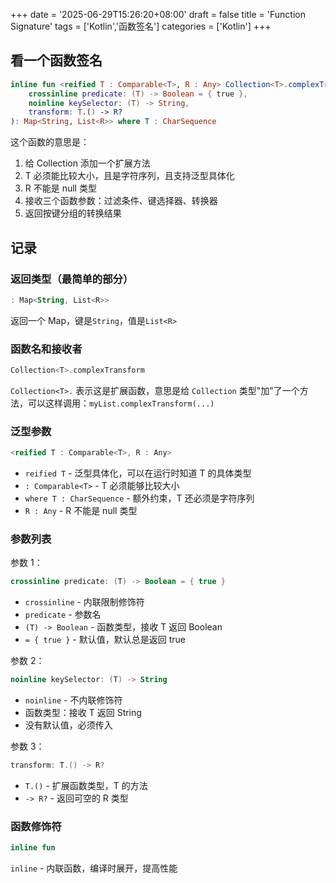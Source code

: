 +++
date = '2025-06-29T15:26:20+08:00'
draft = false
title = 'Function Signature'
tags = ['Kotlin','函数签名']
categories = ['Kotlin']
+++

## 看一个函数签名

```kotlin
inline fun <reified T : Comparable<T>, R : Any> Collection<T>.complexTransform(
    crossinline predicate: (T) -> Boolean = { true },
    noinline keySelector: (T) -> String,
    transform: T.() -> R?
): Map<String, List<R>> where T : CharSequence
```

这个函数的意思是：

1. 给 Collection 添加一个扩展方法
2. T 必须能比较大小，且是字符序列，且支持泛型具体化
3. R 不能是 null 类型
4. 接收三个函数参数：过滤条件、键选择器、转换器
5. 返回按键分组的转换结果

## 记录

### 返回类型（最简单的部分）

```kotlin
: Map<String, List<R>>
```

返回一个 Map，键是`String`，值是`List<R>`

### 函数名和接收者

```kotlin
Collection<T>.complexTransform
```

`Collection<T>.` 表示这是扩展函数，意思是给 `Collection` 类型"加"了一个方法，可以这样调用：`myList.complexTransform(...)`

### 泛型参数

```kotlin
<reified T : Comparable<T>, R : Any>
```

- `reified T` - 泛型具体化，可以在运行时知道 T 的具体类型
- `: Comparable<T>` - T 必须能够比较大小
- `where T : CharSequence` - 额外约束，T 还必须是字符序列
- `R : Any` - R 不能是 null 类型

### 参数列表

参数 1：

```kotlin
crossinline predicate: (T) -> Boolean = { true }
```

- `crossinline` - 内联限制修饰符
- `predicate` - 参数名
- `(T) -> Boolean` - 函数类型，接收 T 返回 Boolean
- `= { true }` - 默认值，默认总是返回 true

参数 2：

```kotlin
noinline keySelector: (T) -> String
```

- `noinline` - 不内联修饰符
- 函数类型：接收 T 返回 String
- 没有默认值，必须传入

参数 3：

```kotlin
transform: T.() -> R?
```

- `T.()` - 扩展函数类型，T 的方法
- `-> R?` - 返回可空的 R 类型

### 函数修饰符

```kotlin
inline fun
```

`inline` - 内联函数，编译时展开，提高性能
